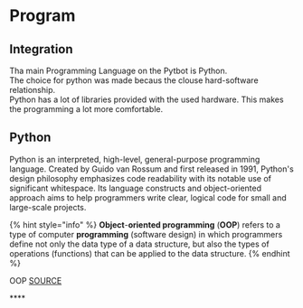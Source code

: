 # Program

## Integration

Tha main Programming Language on the Pytbot is Python.   
The choice for python was made becaus the clouse hard-software relationship.   
Python has a lot of libraries provided with the used hardware. This makes the programming a lot more comfortable. 

## Python

Python is an interpreted, high-level, general-purpose programming language. Created by Guido van Rossum and first released in 1991, Python's design philosophy emphasizes code readability with its notable use of significant whitespace. Its language constructs and object-oriented approach aims to help programmers write clear, logical code for small and large-scale projects.

{% hint style="info" %}
**Object**-**oriented programming** \(**OOP**\) refers to a type of computer **programming** \(software design\) in which programmers define not only the data type of a data structure, but also the types of operations \(functions\) that can be applied to the data structure.
{% endhint %}



OOP [SOURCE](https://www.webopedia.com/TERM/O/object_oriented_programming_OOP.html)

\*\*\*\*





